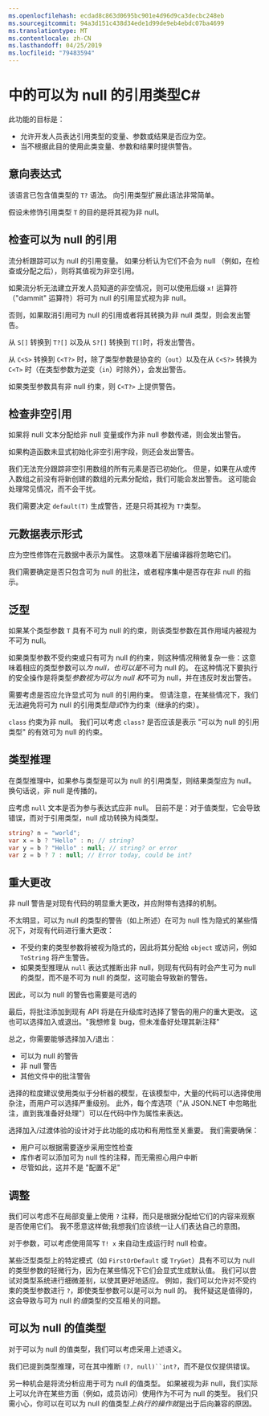 ```yaml
---
ms.openlocfilehash: ecdad8c863d0695bc901e4d96d9ca3decbc248eb
ms.sourcegitcommit: 94a3d151c438d34ede1d99de9eb4ebdc07ba4699
ms.translationtype: MT
ms.contentlocale: zh-CN
ms.lasthandoff: 04/25/2019
ms.locfileid: "79483594"
---
```

# <a name="nullable-reference-types-in-c"></a>中的可以为 null 的引用类型C# #

此功能的目标是：

* 允许开发人员表达引用类型的变量、参数或结果是否应为空。
* 当不根据此目的使用此类变量、参数和结果时提供警告。

## <a name="expression-of-intent"></a>意向表达式

该语言已包含值类型的 `T?` 语法。 向引用类型扩展此语法非常简单。

假设未修饰引用类型 `T` 的目的是将其视为非 null。

## <a name="checking-of-nullable-references"></a>检查可以为 null 的引用

流分析跟踪可以为 null 的引用变量。 如果分析认为它们不会为 null （例如，在检查或分配之后），则将其值视为非空引用。

如果流分析无法建立开发人员知道的非空情况，则可以使用后缀 `x!` 运算符（"dammit" 运算符）将可为 null 的引用显式视为非 null。

否则，如果取消引用可为 null 的引用或者将其转换为非 null 类型，则会发出警告。

从 `S[]` 转换到 `T?[]` 以及从 `S?[]` 转换到 `T[]`时，将发出警告。

从 `C<S>` 转换到 `C<T?>` 时，除了类型参数是协变的（`out`）以及在从 `C<S?>` 转换为 `C<T>` 时（在类型参数为逆变（`in`）时除外），会发出警告。

如果类型参数具有非 null 约束，则 `C<T?>` 上提供警告。 

## <a name="checking-of-non-null-references"></a>检查非空引用

如果将 null 文本分配给非 null 变量或作为非 null 参数传递，则会发出警告。

如果构造函数未显式初始化非空引用字段，则还会发出警告。

我们无法充分跟踪非空引用数组的所有元素是否已初始化。 但是，如果在从或传入数组之前没有将新创建的数组的元素分配给，我们可能会发出警告。 这可能会处理常见情况，而不会干扰。

我们需要决定 `default(T)` 生成警告，还是只将其视为 `T?`类型。

## <a name="metadata-representation"></a>元数据表示形式

应为空性修饰在元数据中表示为属性。 这意味着下层编译器将忽略它们。

我们需要确定是否只包含可为 null 的批注，或者程序集中是否存在非 null 的指示。

## <a name="generics"></a>泛型

如果某个类型参数 `T` 具有不可为 null 的约束，则该类型参数在其作用域内被视为不可为 null。

如果类型参数不受约束或只有可为 null 的约束，则这种情况稍微复杂一些：这意味着相应的类型参数可以*为 null，也可以是*不可为 null 的。 在这种情况下要执行的安全操作是将类型*参数视为可以为 null 和*不可为 null，并在违反时发出警告。 

需要考虑是否应允许显式可为 null 的引用约束。 但请注意，在某些情况下，我们无法避免将可为 null 的引用类型*隐式*作为约束（继承的约束）。

`class` 约束为非 null。 我们可以考虑 `class?` 是否应该是表示 "可以为 null 的引用类型" 的有效可为 null 的约束。

## <a name="type-inference"></a>类型推理

在类型推理中，如果参与类型是可以为 null 的引用类型，则结果类型应为 null。 换句话说，非 null 是传播的。

应考虑 `null` 文本是否为参与表达式应非 null。 目前不是：对于值类型，它会导致错误，而对于引用类型，null 成功转换为纯类型。 

```csharp
string? n = "world";
var x = b ? "Hello" : n; // string?
var y = b ? "Hello" : null; // string? or error
var z = b ? 7 : null; // Error today, could be int?
```

## <a name="breaking-changes"></a>重大更改

非 null 警告是对现有代码的明显重大更改，并应附带有选择的机制。

不太明显，可以为 null 的类型的警告（如上所述）在可为 null 性为隐式的某些情况下，对现有代码进行重大更改：

* 不受约束的类型参数将被视为隐式的，因此将其分配给 `object` 或访问，例如 `ToString` 将产生警告。
* 如果类型推理从 `null` 表达式推断出非 null，则现有代码有时会产生可为 null 的类型，而不是不可为 null 的类型，这可能会导致新的警告。

因此，可以为 null 的警告也需要是可选的

最后，将批注添加到现有 API 将是在升级库时选择了警告的用户的重大更改。 这也可以选择加入或退出。"我想修复 bug，但未准备好处理其新注释"

总之，你需要能够选择加入/退出：
* 可以为 null 的警告
* 非 null 警告
* 其他文件中的批注警告

选择的粒度建议使用类似于分析器的模型，在该模型中，大量的代码可以选择使用杂注，而用户可以选择严重级别。 此外，每个库选项（"从 JSON.NET 中忽略批注，直到我准备好处理"）可以在代码中作为属性来表达。

选择加入/过渡体验的设计对于此功能的成功和有用性至关重要。 我们需要确保：

* 用户可以根据需要逐步采用空性检查
* 库作者可以添加可为 null 性的注释，而无需担心用户中断
* 尽管如此，这并不是 "配置不足"

## <a name="tweaks"></a>调整

我们可以考虑不在局部变量上使用 `?` 注释，而只是根据分配给它们的内容来观察是否使用它们。 我不愿意这样做;我想我们应该统一让人们表达自己的意图。

对于参数，可以考虑使用简写 `T! x` 来自动生成运行时 null 检查。

某些泛型类型上的特定模式（如 `FirstOrDefault` 或 `TryGet`）具有不可以为 null 的类型参数的轻微行为，因为在某些情况下它们会显式生成默认值。 我们可以尝试对类型系统进行细微差别，以使其更好地适应。 例如，我们可以允许对不受约束的类型参数进行 `?`，即使类型参数可以是可以为 null 的。 我怀疑这是值得的，这会导致与可为 null 的*值*类型的交互相关的问题。 

## <a name="nullable-value-types"></a>可以为 null 的值类型

对于可以为 null 的值类型，我们可以考虑采用上述语义。

我们已提到类型推理，可在其中推断 `(7, null)``int?`，而不是仅仅提供错误。

另一种机会是将流分析应用于可为 null 的值类型。 如果被视为非 null，我们实际上可以允许在某些方面（例如，成员访问）使用作为不可为 null 的类型。 我们只需小心，你可以在可以为 null 的值类型*上执行的操作就*是出于后向兼容的原因。
